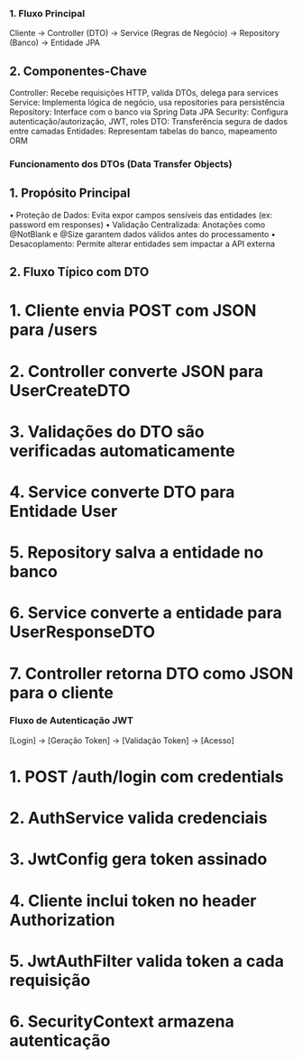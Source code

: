 ### 1. Fluxo Principal
Cliente → Controller (DTO) → Service (Regras de Negócio) → Repository (Banco) → Entidade JPA

## 2. Componentes-Chave
Controller:	Recebe requisições HTTP, valida DTOs, delega para services
Service:	Implementa lógica de negócio, usa repositories para persistência
Repository:	Interface com o banco via Spring Data JPA
Security:	Configura autenticação/autorização, JWT, roles
DTO:	    Transferência segura de dados entre camadas
Entidades:	Representam tabelas do banco, mapeamento ORM
 
### Funcionamento dos DTOs (Data Transfer Objects)
## 1. Propósito Principal
•	Proteção de Dados: Evita expor campos sensíveis das entidades (ex: password em responses)
•	Validação Centralizada: Anotações como @NotBlank e @Size garantem dados válidos antes do processamento
•	Desacoplamento: Permite alterar entidades sem impactar a API externa

## 2. Fluxo Típico com DTO
# 1.	Cliente envia POST com JSON para /users
# 2.	Controller converte JSON para UserCreateDTO
# 3.	Validações do DTO são verificadas automaticamente
# 4.	Service converte DTO para Entidade User
# 5.	Repository salva a entidade no banco
# 6.	Service converte a entidade para UserResponseDTO
# 7.	Controller retorna DTO como JSON para o cliente
 
### Fluxo de Autenticação JWT
[Login] → [Geração Token] → [Validação Token] → [Acesso]
# 1. POST /auth/login com credentials
# 2. AuthService valida credenciais
# 3. JwtConfig gera token assinado
# 4. Cliente inclui token no header Authorization
# 5. JwtAuthFilter valida token a cada requisição
# 6. SecurityContext armazena autenticação

